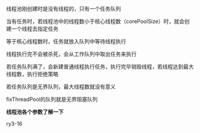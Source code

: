 线程池刚创建时是没有线程的，只有一个任务队列

当有任务时，若线程池中的线程数小于核心线程数（corePoolSize）时，就会创建一个线程去指定任务

等于核心线程数时，任务就放入队列中等待线程执行

线程执行完不会被杀死，会从工作队列中取出任务来执行

若任务队列满了，会新建普通线程执行任务，执行完毕销毁线程，若线程达到最大线程数，执行拒绝策略

若任务队列是无界队列，最大线程数就没有意义

fixThreadPool的队列就是无界阻塞队列

**线程池各个参数了解一下**

ry3-16

